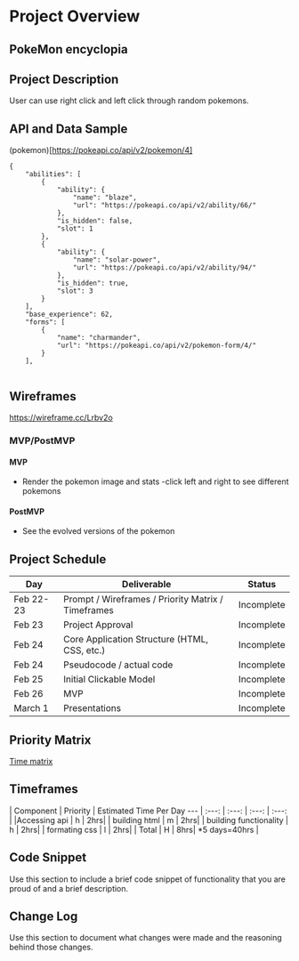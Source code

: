 # Project Overview

## PokeMon encyclopia


## Project Description

User can use right click and left click through random pokemons.

## API and Data Sample


(pokemon)[https://pokeapi.co/api/v2/pokemon/4]
```
{
    "abilities": [
        {
            "ability": {
                "name": "blaze",
                "url": "https://pokeapi.co/api/v2/ability/66/"
            },
            "is_hidden": false,
            "slot": 1
        },
        {
            "ability": {
                "name": "solar-power",
                "url": "https://pokeapi.co/api/v2/ability/94/"
            },
            "is_hidden": true,
            "slot": 3
        }
    ],
    "base_experience": 62,
    "forms": [
        {
            "name": "charmander",
            "url": "https://pokeapi.co/api/v2/pokemon-form/4/"
        }
    ],
    
 ```
## Wireframes


https://wireframe.cc/Lrbv2o

### MVP/PostMVP



#### MVP 

- Render the pokemon image and stats
-click left and right to see different pokemons

#### PostMVP  

- See the evolved versions of the pokemon

## Project Schedule



|  Day | Deliverable | Status
|---|---| ---|
|Feb 22-23| Prompt / Wireframes / Priority Matrix / Timeframes | Incomplete
|Feb 23| Project Approval | Incomplete
|Feb 24| Core Application Structure (HTML, CSS, etc.) | Incomplete
|Feb 24| Pseudocode / actual code | Incomplete
|Feb 25| Initial Clickable Model  | Incomplete
|Feb 26| MVP | Incomplete
|March 1| Presentations | Incomplete

## Priority Matrix

[Time matrix](https://i.imgur.com/L1CUFOu.jpg)

## Timeframes



| Component | Priority | Estimated Time Per Day
                        --- | :---: |  :---: | :---: | :---: |
|Accessing api              | h | 2hrs| 
| building html             | m | 2hrs| 
| building functionality    | h | 2hrs| 
| formating css             | l | 2hrs| 
| Total                     | H | 8hrs| *5 days=40hrs |

## Code Snippet

Use this section to include a brief code snippet of functionality that you are proud of and a brief description.  



## Change Log
 Use this section to document what changes were made and the reasoning behind those changes.  
